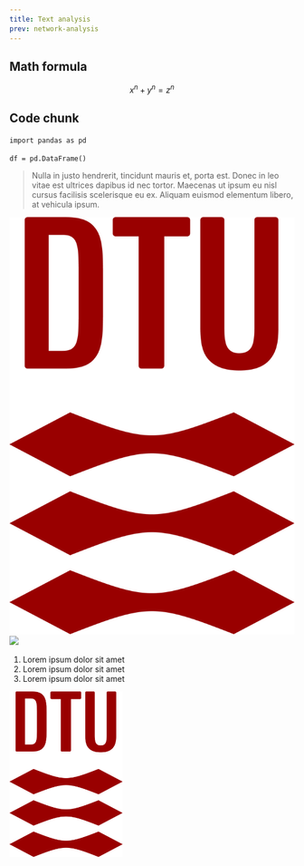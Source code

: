 ```yaml
---
title: Text analysis
prev: network-analysis
---
```



## Math formula
$$ x^n + y^n = z^n $$

## Code chunk

```
import pandas as pd

df = pd.DataFrame()
```

> Nulla in justo hendrerit, tincidunt mauris et, porta est. Donec in leo vitae est ultrices dapibus id nec tortor. Maecenas ut ipsum eu nisl cursus facilisis scelerisque eu ex. Aliquam euismod elementum libero, at vehicula ipsum.

![](/images/dtu-logo.png)
![](https://source.unsplash.com/random/?Copenhagen)

1. Lorem ipsum dolor sit amet
1. Lorem ipsum dolor sit amet
1. Lorem ipsum dolor sit amet

<img src="/images/dtu-logo.png" width="200" />


